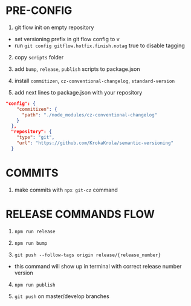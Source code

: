 # PRE-CONFIG

1. git flow init on empty repository

- set versioning prefix in git flow config to v
- run `git config gitflow.hotfix.finish.notag` true to disable tagging

2. copy `scripts` folder

3. add `bump`, `release`, `publish` scripts to package.json

4. install `commitizen`, `cz-conventional-changelog`, `standard-version`

5. add next lines to package.json with your repository

```json
"config": {
    "commitizen": {
      "path": "./node_modules/cz-conventional-changelog"
    }
  },
  "repository": {
    "type": "git",
    "url": "https://github.com/KrokaKrola/semantic-versioning"
  }
```

# COMMITS

1. make commits with `npx git-cz` command

# RELEASE COMMANDS FLOW

1. `npm run release`

2. `npm run bump`

3. `git push --follow-tags origin release/{release_number}`

- this command will show up in terminal with correct release number version

4. `npm run publish`

5. `git push` on master/develop branches
